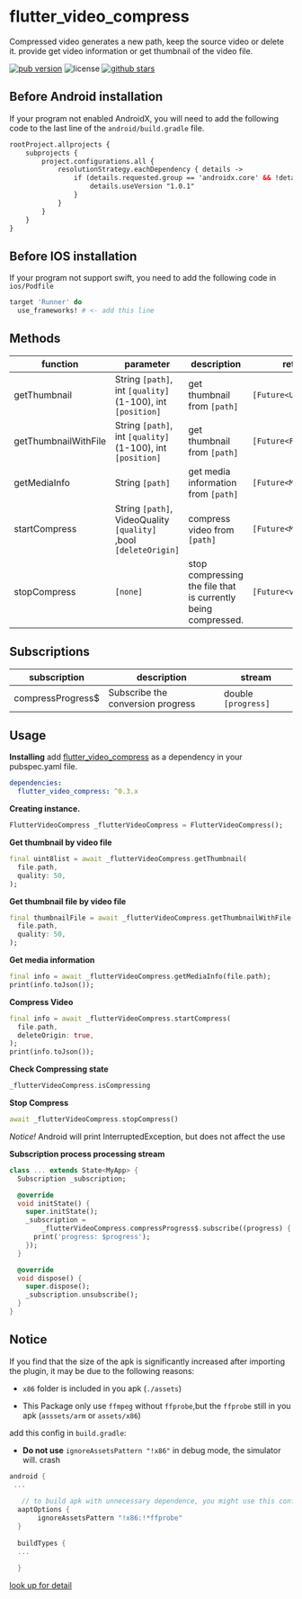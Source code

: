 # flutter_video_compress

Compressed video generates a new path, keep the source video or delete it. provide get video information or get thumbnail of the video file.

<p align="left">
  <a href="https://pub.dartlang.org/packages/flutter_video_compress"><img alt="pub version" src="https://img.shields.io/pub/v/flutter_video_compress.svg"></a>
  <img alt="license" src="https://img.shields.io/github/license/TenkaiRuri/flutter_video_compress.svg">
  <a href="https://github.com/TenkaiRuri/flutter_video_compress"><img alt="github stars" src="https://img.shields.io/github/stars/TenkaiRuri/flutter_video_compress.svg?style=social&label=Stars"></a>
</p>

## Before Android installation
If your program not enabled AndroidX, you will need to add the following code to the last line of the `android/build.gradle` file.
```xml
rootProject.allprojects {
    subprojects {
        project.configurations.all {
            resolutionStrategy.eachDependency { details ->
                if (details.requested.group == 'androidx.core' && !details.requested.name.contains('androidx')) {
                    details.useVersion "1.0.1"
                }
            }
        }
    }
}
```

## Before IOS installation
If your program not support swift, you need to add the following code in `ios/Podfile`
```ruby
target 'Runner' do
  use_frameworks! # <- add this line
```

## Methods
|function|parameter|description|return|
|--|--|--|--|
|getThumbnail|String `[path]`, int `[quality]`(1-100), int `[position]`|get thumbnail from `[path]`|`[Future<Uint8List>]`|
|getThumbnailWithFile|String `[path]`, int `[quality]`(1-100), int `[position]`|get thumbnail from `[path]`|`[Future<File>]`|
|getMediaInfo|String `[path]`|get media information from `[path]`|`[Future<MediaInfo>]`|
|startCompress|String `[path]`, VideoQuality `[quality]` ,bool `[deleteOrigin]`|compress video from `[path]`|`[Future<MediaInfo>]`|
|stopCompress|`[none]`|stop compressing the file that is currently being compressed.|`[Future<void>]`|

## Subscriptions
|subscription|description|stream|
|--|--|--|
|compressProgress$|Subscribe the conversion progress|double `[progress]`|

## Usage

**Installing**
add [flutter_video_compress](https://pub.dartlang.org/packages/flutter_video_compress) as a dependency in your pubspec.yaml file.
```yaml
dependencies:
  flutter_video_compress: ^0.3.x
```

**Creating instance.**
```dart
FlutterVideoCompress _flutterVideoCompress = FlutterVideoCompress();
```

**Get thumbnail by video file**
```dart
final uint8list = await _flutterVideoCompress.getThumbnail(
  file.path,
  quality: 50,
);
```

**Get thumbnail file by video file**
```dart
final thumbnailFile = await _flutterVideoCompress.getThumbnailWithFile(
  file.path,
  quality: 50,
);
```

**Get media information**
```dart
final info = await _flutterVideoCompress.getMediaInfo(file.path);
print(info.toJson());
```

**Compress Video**
```dart
final info = await _flutterVideoCompress.startCompress(
  file.path,
  deleteOrigin: true,
);
print(info.toJson());
```

**Check Compressing state**
```dart
_flutterVideoCompress.isCompressing
```

**Stop Compress**
```dart
await _flutterVideoCompress.stopCompress()
```
*Notice!* Android will print InterruptedException, but does not affect the use

**Subscription process processing stream**
```dart
class ... extends State<MyApp> {
  Subscription _subscription;

  @override
  void initState() {
    super.initState();
    _subscription =
        _flutterVideoCompress.compressProgress$.subscribe((progress) {
      print('progress: $progress');
    });
  }

  @override
  void dispose() {
    super.dispose();
    _subscription.unsubscribe();
  }
}
```

## Notice

If you find that the size of the apk is significantly increased after importing the plugin, it may be due to the following reasons:

* `x86` folder is included in you apk (`./assets`)

* This Package only use `ffmpeg` without `ffprobe`,but the `ffprobe` still in you apk (`asssets/arm` or `assets/x86`)

add this config in `build.gradle`:
* __Do not use__ `ignoreAssetsPattern "!x86"` in debug mode, the simulator will. crash

 ```gradle
android {
  ...
	
    // to build apk with unnecessary dependence, you might use this config blow
   aaptOptions {
        ignoreAssetsPattern "!x86:!*ffprobe"
   }
   
   buildTypes {
   ...
   
   }
```
[look up for detail](https://github.com/bravobit/FFmpeg-Android/wiki/Reduce-APK-File-Size#exclude-architecture)